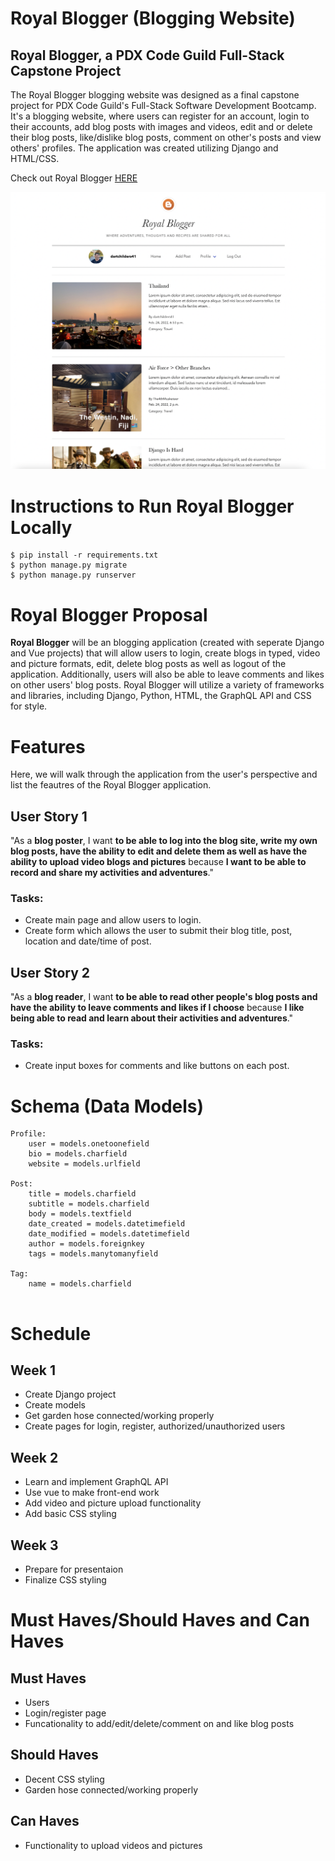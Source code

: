 # Royal Blogger (Blogging Website)

##  Royal Blogger, a PDX Code Guild Full-Stack Capstone Project

The Royal Blogger blogging website was designed as a final capstone project for PDX Code Guild's Full-Stack Software Development Bootcamp. It's a blogging website, where users can register for an account, login to their accounts, add blog posts with images and videos, edit and or delete their blog posts, like/dislike blog posts, comment on other's posts and view others' profiles. The application was created utilizing Django and HTML/CSS. 

Check out Royal Blogger [HERE](https://royal-blogger.herokuapp.com)

![Royal Blogger](https://github.com/dartchilders/Royal_Blogger/blob/main/Royal%20Blogger%20Screenshot.png)

# Instructions to Run Royal Blogger Locally

```
$ pip install -r requirements.txt
$ python manage.py migrate
$ python manage.py runserver
```

# Royal Blogger Proposal

**Royal Blogger** will be an blogging application (created with seperate Django and Vue projects) that will allow users to login, create blogs in typed, video and picture formats, edit, delete blog posts as well as logout of the application. Additionally, users will also be able to leave comments and likes on other users' blog posts. Royal Blogger will utilize a variety of frameworks and libraries, including Django, Python, HTML, the GraphQL API and CSS for style.

# Features

Here, we will walk through the application from the user's perspective and list the feautres of the Royal Blogger application.

## User Story 1

"As a **blog poster**, I want **to be able to log into the blog site, write my own blog posts, have the ability to edit and delete them as well as have the ability to upload video blogs and pictures** because **I want to be able to record and share my activities and adventures**."

### Tasks:

- Create main page and allow users to login.
- Create form which allows the user to submit their blog title, post, location and date/time of post.

## User Story 2

"As a **blog reader**, I want **to be able to read other people's blog posts and have the ability to leave comments and likes if I choose** because **I like being able to read and learn about their activities and adventures**."

### Tasks:

- Create input boxes for comments and like buttons on each post.

# Schema (Data Models)
```
Profile:
    user = models.onetoonefield
    bio = models.charfield
    website = models.urlfield
    
Post:
    title = models.charfield
    subtitle = models.charfield
    body = models.textfield
    date_created = models.datetimefield
    date_modified = models.datetimefield
    author = models.foreignkey
    tags = models.manytomanyfield
    
Tag:
    name = models.charfield
    
```
# Schedule

## Week 1
- Create Django project
- Create models
- Get garden hose connected/working properly
- Create pages for login, register, authorized/unauthorized users

## Week 2
- Learn and implement GraphQL API
- Use vue to make front-end work
- Add video and picture upload functionality
- Add basic CSS styling

## Week 3
- Prepare for presentaion
- Finalize CSS styling

# Must Haves/Should Haves and Can Haves

## Must Haves
- Users
- Login/register page
- Funcationality to add/edit/delete/comment on and like blog posts

## Should Haves
- Decent CSS styling
- Garden hose connected/working properly

## Can Haves
- Functionality to upload videos and pictures 
